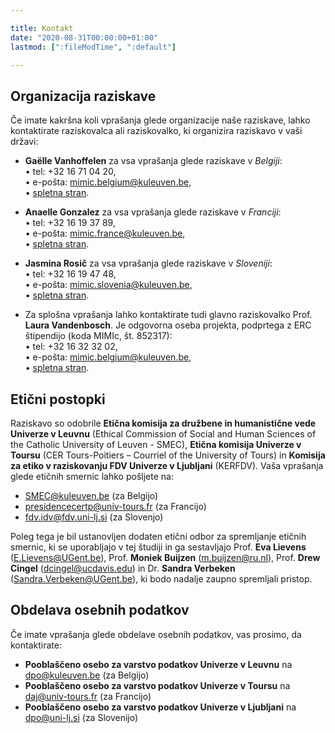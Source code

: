 ```yaml
---

title: Kontakt
date: "2020-08-31T00:00:00+01:00"
lastmod: [":fileModTime", ":default"]

---
```


## Organizacija raziskave
Če imate kakršna koli vprašanja glede organizacije naše raziskave, lahko kontaktirate raziskovalca ali raziskovalko, ki organizira raziskavo v vaši državi:

- **Gaëlle Vanhoffelen** za vsa vprašanja glede raziskave v *Belgiji*:\
• tel: +32 16 71 04 20,\
• e-pošta: mimic.belgium@kuleuven.be,\
• [spletna stran](https://www.kuleuven.be/wieiswie/en/person/00149560).

- **Anaelle Gonzalez** za vsa vprašanja glede raziskave v *Franciji*:\
• tel: +32 16 19 37 89,\
• e-pošta: mimic.france@kuleuven.be,\
• [spletna stran](https://www.kuleuven.be/wieiswie/en/person/00136069).

- **Jasmina Rosič** za vsa vprašanja glede raziskave v *Sloveniji*:\
• tel: +32 16 19 47 48,\
• e-pošta: mimic.slovenia@kuleuven.be,\
• [spletna stran](https://www.kuleuven.be/wieiswie/en/person/00142166).

- Za splošna vprašanja lahko kontaktirate tudi glavno raziskovalko Prof. **Laura Vandenbosch**. Je odgovorna oseba projekta, podprtega z ERC štipendijo (koda MIMIc, št. 852317):\
• tel: +32 16 32 32 02,\
• e-pošta: mimic.belgium@kuleuven.be,\
• [spletna stran](https://www.kuleuven.be/wieiswie/en/person/00060068).

## Etični postopki
Raziskavo so odobrile **Etična komisija za družbene in humanistične vede Univerze v Leuvnu** (Ethical Commission of Social and Human Sciences of the Catholic University of Leuven - SMEC), **Etična komisija Univerze v Toursu** (CER Tours-Poitiers – Courriel of the University of Tours) in **Komisija za etiko v raziskovanju FDV Univerze v Ljubljani** (KERFDV). Vaša vprašanja glede etičnih smernic lahko pošljete na:

- SMEC@kuleuven.be (za Belgijo)
- presidencecertp@univ-tours.fr (za Francijo)
- fdv.idv@fdv.uni-lj.si (za Slovenjo)

Poleg tega je bil ustanovljen dodaten etični odbor za spremljanje etičnih smernic, ki se uporabljajo v tej študiji in ga sestavljajo Prof. **Eva Lievens** (E.Lievens@UGent.be), Prof. **Moniek Buijzen** (m.buijzen@ru.nl), Prof. **Drew Cingel** (dcingel@ucdavis.edu) in Dr. **Sandra Verbeken** (Sandra.Verbeken@UGent.be), ki bodo nadalje zaupno spremljali pristop.

## Obdelava osebnih podatkov
Če imate vprašanja glede obdelave osebnih podatkov, vas prosimo, da kontaktirate:
- **Pooblaščeno osebo za varstvo podatkov Univerze v Leuvnu** na dpo@kuleuven.be (za Belgijo)
- **Pooblaščeno osebo za varstvo podatkov Univerze v Toursu** na daj@univ-tours.fr (za Francijo)
- **Pooblaščeno osebo za varstvo podatkov Univerze v Ljubljani** na dpo@uni-lj.si (za Slovenijo)